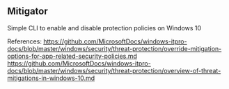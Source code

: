 Mitigator
---------
Simple CLI to enable and disable protection policies on Windows 10

References:
https://github.com/MicrosoftDocs/windows-itpro-docs/blob/master/windows/security/threat-protection/override-mitigation-options-for-app-related-security-policies.md
https://github.com/MicrosoftDocs/windows-itpro-docs/blob/master/windows/security/threat-protection/overview-of-threat-mitigations-in-windows-10.md
